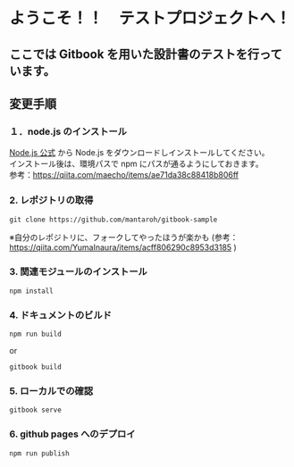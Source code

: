 # ようこそ！！　テストプロジェクトへ！

## ここでは Gitbook を用いた設計書のテストを行っています。

## 変更手順

### １．node.js のインストール

[Node.js 公式](https://nodejs.org/en/download/) から Node.js をダウンロードしインストールしてください。  
インストール後は、環境パスで npm にパスが通るようにしておきます。  
参考：https://qiita.com/maecho/items/ae71da38c88418b806ff

### 2. レポジトリの取得

```
git clone https://github.com/mantaroh/gitbook-sample
```

※自分のレポジトリに、フォークしてやったほうが楽かも (参考：https://qiita.com/YumaInaura/items/acff806290c8953d3185 )

### 3. 関連モジュールのインストール

```
npm install
```

### 4. ドキュメントのビルド

```
npm run build
```
or
```
gitbook build
```

### 5. ローカルでの確認

```
gitbook serve
```

### 6. github pages へのデプロイ
```
npm run publish
```
